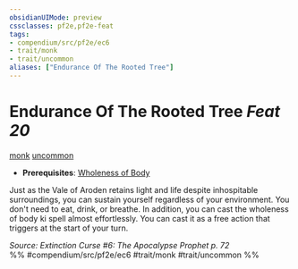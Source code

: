 ```yaml
---
obsidianUIMode: preview
cssclasses: pf2e,pf2e-feat
tags:
- compendium/src/pf2e/ec6
- trait/monk
- trait/uncommon
aliases: ["Endurance Of The Rooted Tree"]
---
```

# Endurance Of The Rooted Tree  *Feat 20*  
[monk](rules/traits/monk.md "Monk Class Trait")  [uncommon](rules/traits/uncommon.md "Uncommon Rarity Trait")  

- **Prerequisites**: [Wholeness of Body](compendium/feats/wholeness-of-body.md)

Just as the Vale of Aroden retains light and life despite inhospitable surroundings, you can sustain yourself regardless of your environment. You don't need to eat, drink, or breathe. In addition, you can cast the wholeness of body ki spell almost effortlessly. You can cast it as a free action that triggers at the start of your turn.

*Source: Extinction Curse #6: The Apocalypse Prophet p. 72*  
%% #compendium/src/pf2e/ec6 #trait/monk #trait/uncommon %%